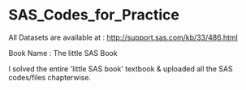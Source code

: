 # SAS_Codes_for_Practice

All Datasets are available at : http://support.sas.com/kb/33/486.html

Book Name : The little SAS Book

I solved the entire 'little SAS book' textbook & uploaded all the SAS codes/files chapterwise.
